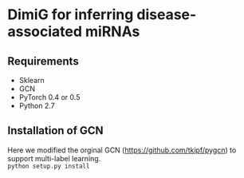 # DimiG for inferring disease-associated miRNAs


## Requirements
  * Sklearn
  * GCN
  * PyTorch 0.4 or 0.5
  * Python 2.7

## Installation of GCN
Here we modified the orginal GCN (https://github.com/tkipf/pygcn) to support multi-label learning. <br> 
```python setup.py install```
